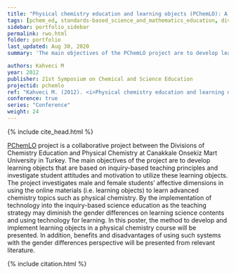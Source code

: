 ```yaml
---
title: "Physical chemistry education and learning objects (PChemLO): A technological implementation to foster inquiry-based learning and diminish gender differences at higher education"
tags: [pchem_ed, standards-based_science_and_mathematics_education, diversity]
sidebar: portfolio_sidebar
permalink: rwo.html
folder: portfolio
last_updated: Aug 30, 2020
summary: 'The main objectives of the PChemLO project are to develop learning objects that are based on inquiry-based teaching principles and investigate student attitudes and motivation to utilize these learning objects.'

authors: Kahveci M
year: 2012
publisher: 21st Symposium on Chemical and Science Education
projectid: pchemlo
ref: "Kahveci M. (2012). <i>Physical chemistry education and learning objects (PChemLO): A technological implementation to foster inquiry-based learning and diminish gender differences at higher education</i>. Paper presented at the 21st Symposium on Chemical and Science Education. [Poster]. TU Dortmund University, Dortmund, Germany. May 17-19, 2012."
conference: true 
series: "Conference"
weight: 24
---
```


{% include cite_head.html %}

[PChemLO](/vzm) project is a collaborative project between the Divisions of Chemistry Education and Physical Chemistry at Canakkale Onsekiz Mart University in Turkey. The main objectives of the project are to develop learning objects that are based on inquiry-based teaching principles and investigate student attitudes and motivation to utilize these learning objects. The project investigates male and female students’ affective dimensions in using the online materials (i.e. learning objects) to learn advanced chemistry topics such as physical chemistry. By the implementation of technology into the inquiry-based science education as the teaching strategy may diminish the gender differences on learning science contents and using technology for learning. In this poster, the method to develop and implement learning objects in a physical chemistry course will be presented. In addition, benefits and disadvantages of using such systems with the gender differences perspective will be presented from relevant literature.

{% include citation.html %}